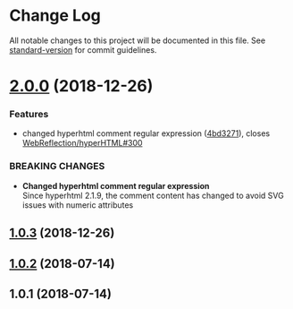 # Change Log

All notable changes to this project will be documented in this file. See [standard-version](https://github.com/conventional-changelog/standard-version) for commit guidelines.

<a name="2.0.0"></a>

# [2.0.0](https://github.com/douglasduteil/hyperhtml-serializer/compare/v1.0.3...v2.0.0) (2018-12-26)

### Features

- changed hyperhtml comment regular expression ([4bd3271](https://github.com/douglasduteil/hyperhtml-serializer/commit/4bd3271)), closes [WebReflection/hyperHTML#300](https://github.com/WebReflection/hyperHTML/issues/300)

### BREAKING CHANGES

- **Changed hyperhtml comment regular expression**  
  Since hyperhtml 2.1.9, the comment content has changed to avoid SVG issues with numeric attributes

<a name="1.0.3"></a>

## [1.0.3](https://github.com/douglasduteil/hyperhtml-serializer/compare/v1.0.2...v1.0.3) (2018-12-26)

<a name="1.0.2"></a>

## [1.0.2](https://github.com/douglasduteil/hyperhtml-serializer/compare/v1.0.1...v1.0.2) (2018-07-14)

<a name="1.0.1"></a>

## 1.0.1 (2018-07-14)
